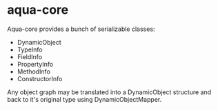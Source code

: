 # aqua-core
Aqua-core provides a bunch of serializable classes:
* DynamicObject
* TypeInfo
* FieldInfo
* PropertyInfo
* MethodInfo
* ConstructorInfo

Any object graph may be translated into a DynamicObject structure and back to it's original type using DynamicObjectMapper.